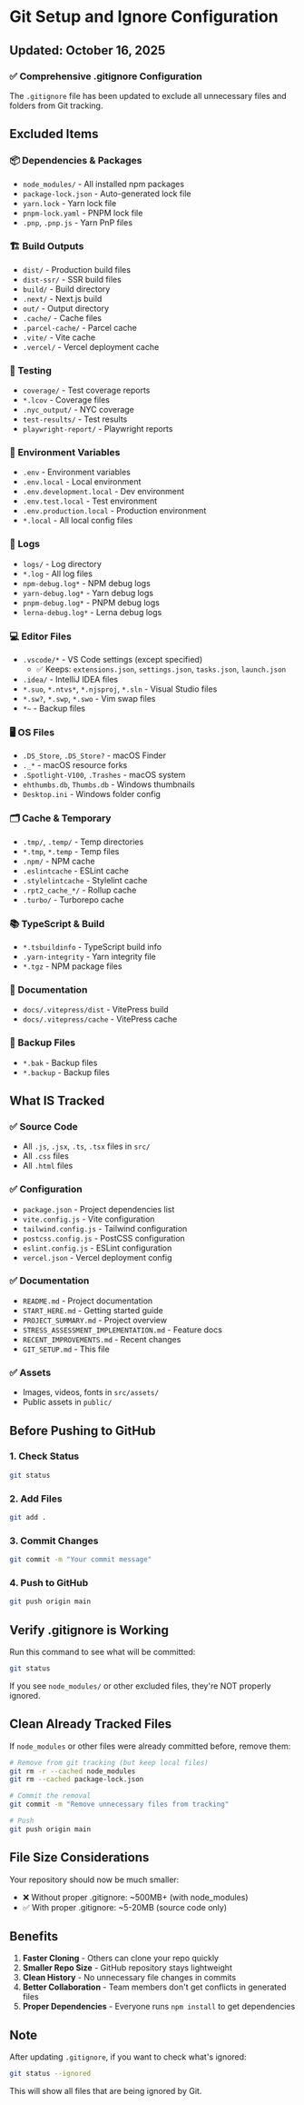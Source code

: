 # Git Setup and Ignore Configuration

## Updated: October 16, 2025

### ✅ Comprehensive .gitignore Configuration

The `.gitignore` file has been updated to exclude all unnecessary files and folders from Git tracking.

## Excluded Items

### 📦 Dependencies & Packages
- `node_modules/` - All installed npm packages
- `package-lock.json` - Auto-generated lock file
- `yarn.lock` - Yarn lock file
- `pnpm-lock.yaml` - PNPM lock file
- `.pnp`, `.pnp.js` - Yarn PnP files

### 🏗️ Build Outputs
- `dist/` - Production build files
- `dist-ssr/` - SSR build files
- `build/` - Build directory
- `.next/` - Next.js build
- `out/` - Output directory
- `.cache/` - Cache files
- `.parcel-cache/` - Parcel cache
- `.vite/` - Vite cache
- `.vercel/` - Vercel deployment cache

### 🧪 Testing
- `coverage/` - Test coverage reports
- `*.lcov` - Coverage files
- `.nyc_output/` - NYC coverage
- `test-results/` - Test results
- `playwright-report/` - Playwright reports

### 🔐 Environment Variables
- `.env` - Environment variables
- `.env.local` - Local environment
- `.env.development.local` - Dev environment
- `.env.test.local` - Test environment
- `.env.production.local` - Production environment
- `*.local` - All local config files

### 📝 Logs
- `logs/` - Log directory
- `*.log` - All log files
- `npm-debug.log*` - NPM debug logs
- `yarn-debug.log*` - Yarn debug logs
- `pnpm-debug.log*` - PNPM debug logs
- `lerna-debug.log*` - Lerna debug logs

### 💻 Editor Files
- `.vscode/*` - VS Code settings (except specified)
  - ✅ Keeps: `extensions.json`, `settings.json`, `tasks.json`, `launch.json`
- `.idea/` - IntelliJ IDEA files
- `*.suo`, `*.ntvs*`, `*.njsproj`, `*.sln` - Visual Studio files
- `*.sw?`, `*.swp`, `*.swo` - Vim swap files
- `*~` - Backup files

### 🖥️ OS Files
- `.DS_Store`, `.DS_Store?` - macOS Finder
- `._*` - macOS resource forks
- `.Spotlight-V100`, `.Trashes` - macOS system
- `ehthumbs.db`, `Thumbs.db` - Windows thumbnails
- `Desktop.ini` - Windows folder config

### 🗂️ Cache & Temporary
- `.tmp/`, `.temp/` - Temp directories
- `*.tmp`, `*.temp` - Temp files
- `.npm/` - NPM cache
- `.eslintcache` - ESLint cache
- `.stylelintcache` - Stylelint cache
- `.rpt2_cache_*/` - Rollup cache
- `.turbo/` - Turborepo cache

### 📚 TypeScript & Build
- `*.tsbuildinfo` - TypeScript build info
- `.yarn-integrity` - Yarn integrity file
- `*.tgz` - NPM package files

### 📄 Documentation
- `docs/.vitepress/dist` - VitePress build
- `docs/.vitepress/cache` - VitePress cache

### 💾 Backup Files
- `*.bak` - Backup files
- `*.backup` - Backup files

## What IS Tracked

### ✅ Source Code
- All `.js`, `.jsx`, `.ts`, `.tsx` files in `src/`
- All `.css` files
- All `.html` files

### ✅ Configuration
- `package.json` - Project dependencies list
- `vite.config.js` - Vite configuration
- `tailwind.config.js` - Tailwind configuration
- `postcss.config.js` - PostCSS configuration
- `eslint.config.js` - ESLint configuration
- `vercel.json` - Vercel deployment config

### ✅ Documentation
- `README.md` - Project documentation
- `START_HERE.md` - Getting started guide
- `PROJECT_SUMMARY.md` - Project overview
- `STRESS_ASSESSMENT_IMPLEMENTATION.md` - Feature docs
- `RECENT_IMPROVEMENTS.md` - Recent changes
- `GIT_SETUP.md` - This file

### ✅ Assets
- Images, videos, fonts in `src/assets/`
- Public assets in `public/`

## Before Pushing to GitHub

### 1. Check Status
```bash
git status
```

### 2. Add Files
```bash
git add .
```

### 3. Commit Changes
```bash
git commit -m "Your commit message"
```

### 4. Push to GitHub
```bash
git push origin main
```

## Verify .gitignore is Working

Run this command to see what will be committed:
```bash
git status
```

If you see `node_modules/` or other excluded files, they're NOT properly ignored.

## Clean Already Tracked Files

If `node_modules` or other files were already committed before, remove them:

```bash
# Remove from git tracking (but keep local files)
git rm -r --cached node_modules
git rm --cached package-lock.json

# Commit the removal
git commit -m "Remove unnecessary files from tracking"

# Push
git push origin main
```

## File Size Considerations

Your repository should now be much smaller:
- ❌ Without proper .gitignore: ~500MB+ (with node_modules)
- ✅ With proper .gitignore: ~5-20MB (source code only)

## Benefits

1. **Faster Cloning** - Others can clone your repo quickly
2. **Smaller Repo Size** - GitHub repository stays lightweight
3. **Clean History** - No unnecessary file changes in commits
4. **Better Collaboration** - Team members don't get conflicts in generated files
5. **Proper Dependencies** - Everyone runs `npm install` to get dependencies

## Note

After updating `.gitignore`, if you want to check what's ignored:
```bash
git status --ignored
```

This will show all files that are being ignored by Git.
